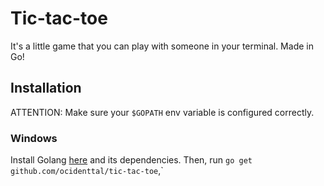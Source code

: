 # Tic-tac-toe

It's a little game that you can play with someone in your terminal. Made in Go!

## Installation

ATTENTION: Make sure your `$GOPATH` env variable is configured correctly.

### Windows

Install Golang [here](https://golang.org/dl) and its dependencies. Then, run `go get github.com/ocidenttal/tic-tac-toe`,`
